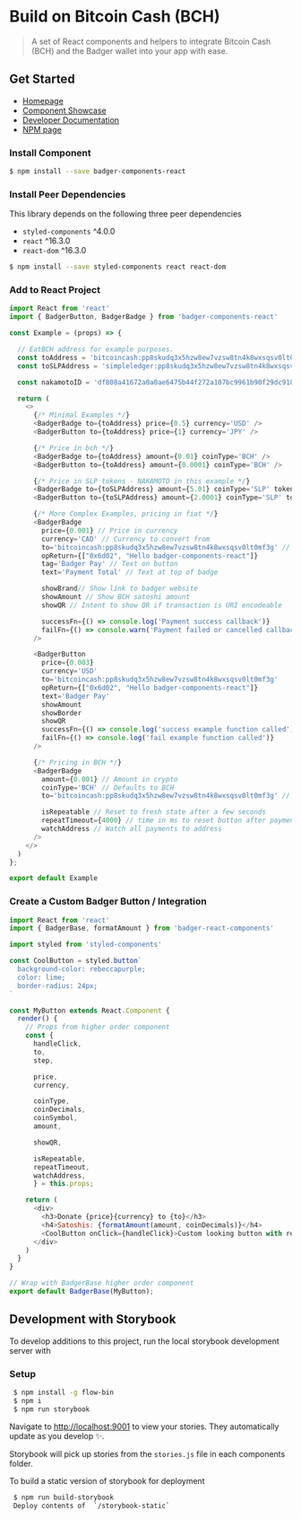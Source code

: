 # Build on Bitcoin Cash (BCH)

 > A set of React components and helpers to integrate Bitcoin Cash (BCH) and the Badger wallet into your app with ease.

## Get Started

* [Homepage](https://badger.bitcoin.com)
* [Component Showcase](http://badger-storybook.surge.sh)
* [Developer Documentation](https://developer.bitcoin.com/badger)
* [NPM page](https://www.npmjs.com/package/badger-components-react)

### Install Component

 ```bash
$ npm install --save badger-components-react
```

### Install Peer Dependencies

This library depends on the following three peer dependencies

* `styled-components` ^4.0.0
* `react` ^16.3.0
* `react-dom` ^16.3.0

```bash
$ npm install --save styled-components react react-dom
```

### Add to React Project

```js
import React from 'react'
import { BadgerButton, BadgerBadge } from 'badger-components-react'

const Example = (props) => {

  // EatBCH address for example purposes.
  const toAddress = 'bitcoincash:pp8skudq3x5hzw8ew7vzsw8tn4k8wxsqsv0lt0mf3g'
  const toSLPAddress = 'simpleledger:pp8skudq3x5hzw8ew7vzsw8tn4k8wxsqsv0lt0mf3g'

  const nakamotoID = 'df808a41672a0a0ae6475b44f272a107bc9961b90f29dc918d71301f24fe92fb'

  return (
    <>
      {/* Minimal Examples */}
      <BadgerBadge to={toAddress} price={0.5} currency='USD' />
      <BadgerButton to={toAddress} price={1} currency='JPY' />

      {/* Price in bch */}
      <BadgerBadge to={toAddress} amount={0.01} coinType='BCH' />
      <BadgerButton to={toAddress} amount={0.0001} coinType='BCH' />

      {/* Price in SLP tokens - NAKAMOTO in this example */}
      <BadgerBadge to={toSLPAddress} amount={5.01} coinType='SLP' tokenId={nakamotoID} />
      <BadgerButton to={toSLPAddress} amount={2.0001} coinType='SLP' tokenId={nakamotoID} />

      {/* More Complex Examples, pricing in fiat */}
      <BadgerBadge
        price={0.001} // Price in currency
        currency='CAD' // Currency to convert from
        to='bitcoincash:pp8skudq3x5hzw8ew7vzsw8tn4k8wxsqsv0lt0mf3g' // Payment address
        opReturn={["0x6d02", "Hello badger-components-react"]}
        tag='Badger Pay' // Text on button
        text='Payment Total' // Text at top of badge

        showBrand// Show link to badger website
        showAmount // Show BCH satoshi amount
        showQR // Intent to show QR if transaction is URI encodeable

        successFn={() => console.log('Payment success callback')}
        failFn={() => console.warn('Payment failed or cancelled callback')}
      />

      <BadgerButton
        price={0.003}
        currency='USD'
        to='bitcoincash:pp8skudq3x5hzw8ew7vzsw8tn4k8wxsqsv0lt0mf3g'
        opReturn={["0x6d02", "Hello badger-components-react"]}
        text='Badger Pay'
        showAmount
        showBorder
        showQR
        successFn={() => console.log('success example function called')}
        failFn={() => console.log('fail example function called')}
      />

      {/* Pricing in BCH */}
      <BadgerBadge
        amount={0.001} // Amount in crypto
        coinType='BCH' // Defaults to BCH
        to='bitcoincash:pp8skudq3x5hzw8ew7vzsw8tn4k8wxsqsv0lt0mf3g' // Payment address

        isRepeatable // Reset to fresh state after a few seconds
        repeatTimeout={4000} // time in ms to reset button after payment
        watchAddress // Watch all payments to address
      />
    </>
  )
};

export default Example
```

### Create a Custom Badger Button / Integration

```js
import React from 'react'
import { BadgerBase, formatAmount } from 'badger-react-components'

import styled from 'styled-components'

const CoolButton = styled.button`
  background-color: rebeccapurple;
  color: lime;
  border-radius: 24px;
`

const MyButton extends React.Component {
  render() {
    // Props from higher order component
    const {
      handleClick,
      to,
      step,

      price,
      currency,

      coinType,
      coinDecimals,
      coinSymbol,
      amount,

      showQR,

      isRepeatable,
      repeatTimeout,
      watchAddress,
      } = this.props;

    return (
      <div>
        <h3>Donate {price}{currency} to {to}</h3>
        <h4>Satoshis: {formatAmount(amount, coinDecimals)}</h4>
        <CoolButton onClick={handleClick}>Custom looking button with render</CoolButton>
      </div>
    )
  }
}

// Wrap with BadgerBase higher order component
export default BadgerBase(MyButton);
```

## Development with Storybook

To develop additions to this project, run the local storybook development server with

### Setup

 ```bash
  $ npm install -g flow-bin
  $ npm i
  $ npm run storybook
```

 Navigate to [http://localhost:9001](http://localhost:9001) to view your stories. They automatically update as you develop ✨.

 Storybook will pick up stories from the `stories.js` file in each components folder.

 To build a static version of storybook for deployment

 ```bash
  $ npm run build-storybook
  Deploy contents of  `/storybook-static`
 ```